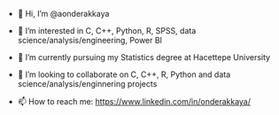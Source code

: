 - 👋 Hi, I’m @aonderakkaya

- 👀 I’m interested in C, C++, Python, R, SPSS, data science/analysis/engineering, Power BI

- 🌱 I’m currently pursuing my Statistics degree at Hacettepe University

- 💞️ I’m looking to collaborate on C, C++, R, Python and data science/analysis/enginnering projects
  
- 📫 How to reach me:
  https://www.linkedin.com/in/onderakkaya/
  

<!---
aonderakkaya/aonderakkaya is a ✨ special ✨ repository because its `README.md` (this file) appears on your GitHub profile.
You can click the Preview link to take a look at your changes.
--->
